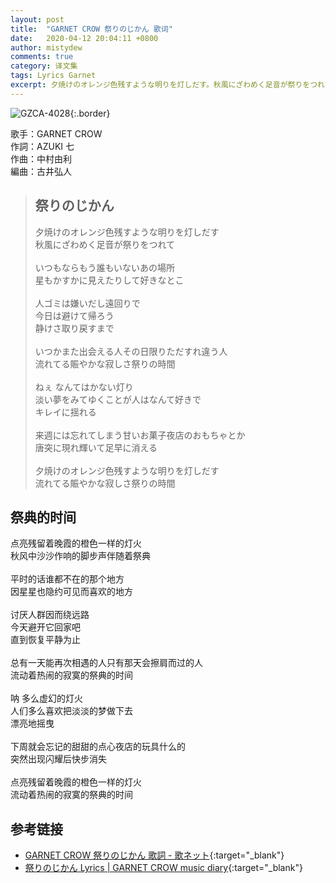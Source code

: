 ```yaml
---
layout: post
title:  "GARNET CROW 祭りのじかん 歌词"
date:   2020-04-12 20:04:11 +0800
author: mistydew
comments: true
category: 译文集
tags: Lyrics Garnet
excerpt: 夕焼けのオレンジ色残すような明りを灯しだす。秋風にざわめく足音が祭りをつれて。
---
```

![GZCA-4028](https://crowsub.github.io/images/discography/single/GZCA-4028.jpg){:.border}

歌手：GARNET CROW<br>
作詞：AZUKI 七<br>
作曲：中村由利<br>
編曲：古井弘人

<blockquote class="original">
  <h2>祭りのじかん</h2>
  <p>
    夕焼けのオレンジ色残すような明りを灯しだす<br>
    秋風にざわめく足音が祭りをつれて<br>
    <br>
    いつもならもう誰もいないあの場所<br>
    星もかすかに見えたりして好きなとこ<br>
    <br>
    人ゴミは嫌いだし遠回りで<br>
    今日は避けて帰ろう<br>
    静けさ取り戻すまで<br>
    <br>
    いつかまた出会える人その日限りただすれ違う人<br>
    流れてる賑やかな寂しさ祭りの時間<br>
    <br>
    ねぇ なんてはかない灯り<br>
    淡い夢をみてゆくことが人はなんて好きで<br>
    キレイに揺れる<br>
    <br>
    来週には忘れてしまう甘いお菓子夜店のおもちゃとか<br>
    唐突に現れ輝いて足早に消える<br>
    <br>
    夕焼けのオレンジ色残すような明りを灯しだす<br>
    流れてる賑やかな寂しさ祭りの時間
  </p>
</blockquote>

<div class="translation">
  <h2>祭典的时间</h2>
  <p>
    点亮残留着晚霞的橙色一样的灯火<br>
    秋风中沙沙作响的脚步声伴随着祭典<br>
    <br>
    平时的话谁都不在的那个地方<br>
    因星星也隐约可见而喜欢的地方<br>
    <br>
    讨厌人群因而绕远路<br>
    今天避开它回家吧<br>
    直到恢复平静为止<br>
    <br>
    总有一天能再次相遇的人只有那天会擦肩而过的人<br>
    流动着热闹的寂寞的祭典的时间<br>
    <br>
    呐 多么虚幻的灯火<br>
    人们多么喜欢把淡淡的梦做下去<br>
    漂亮地摇曳<br>
    <br>
    下周就会忘记的甜甜的点心夜店的玩具什么的<br>
    突然出现闪耀后快步消失<br>
    <br>
    点亮残留着晚霞的橙色一样的灯火<br>
    流动着热闹的寂寞的祭典的时间
  </p>
</div>

## 参考链接

* [GARNET CROW 祭りのじかん 歌詞 - 歌ネット](https://www.uta-net.com/song/21026/){:target="_blank"}
* [祭りのじかん Lyrics \| GARNET CROW music diary](https://crowsub.github.io/lyrics/original/祭りのじかん.html){:target="_blank"}
